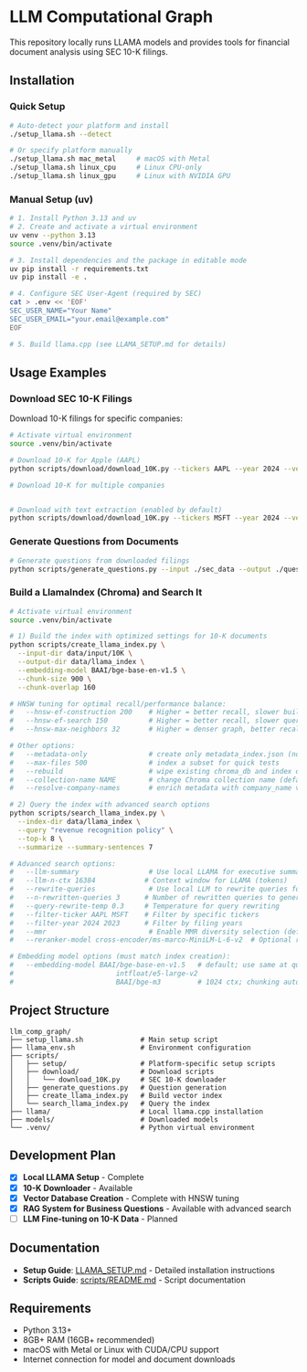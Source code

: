 # LLM Computational Graph

This repository locally runs LLAMA models and provides tools for financial document analysis using SEC 10-K filings.

## Installation

### Quick Setup
```bash
# Auto-detect your platform and install
./setup_llama.sh --detect

# Or specify platform manually
./setup_llama.sh mac_metal     # macOS with Metal
./setup_llama.sh linux_cpu     # Linux CPU-only
./setup_llama.sh linux_gpu     # Linux with NVIDIA GPU
```

### Manual Setup (uv)
```bash
# 1. Install Python 3.13 and uv
# 2. Create and activate a virtual environment
uv venv --python 3.13
source .venv/bin/activate

# 3. Install dependencies and the package in editable mode
uv pip install -r requirements.txt
uv pip install -e .

# 4. Configure SEC User-Agent (required by SEC)
cat > .env << 'EOF'
SEC_USER_NAME="Your Name"
SEC_USER_EMAIL="your.email@example.com"
EOF

# 5. Build llama.cpp (see LLAMA_SETUP.md for details)
```

## Usage Examples

### Download SEC 10-K Filings

Download 10-K filings for specific companies:

```bash
# Activate virtual environment
source .venv/bin/activate

# Download 10-K for Apple (AAPL)
python scripts/download/download_10K.py --tickers AAPL --year 2024 --verbose

# Download 10-K for multiple companies


# Download with text extraction (enabled by default)
python scripts/download/download_10K.py --tickers MSFT --year 2024 --verbose
```

### Generate Questions from Documents

```bash
# Generate questions from downloaded filings
python scripts/generate_questions.py --input ./sec_data --output ./questions
```

### Build a LlamaIndex (Chroma) and Search It

```bash
# Activate virtual environment
source .venv/bin/activate

# 1) Build the index with optimized settings for 10-K documents
python scripts/create_llama_index.py \
  --input-dir data/input/10K \
  --output-dir data/llama_index \
  --embedding-model BAAI/bge-base-en-v1.5 \
  --chunk-size 900 \
  --chunk-overlap 160

# HNSW tuning for optimal recall/performance balance:
#   --hnsw-ef-construction 200    # Higher = better recall, slower build
#   --hnsw-ef-search 150          # Higher = better recall, slower queries
#   --hnsw-max-neighbors 32       # Higher = denser graph, better recall

# Other options:
#   --metadata-only               # create only metadata_index.json (no vector index)
#   --max-files 500               # index a subset for quick tests
#   --rebuild                     # wipe existing chroma_db and index dirs first
#   --collection-name NAME        # change Chroma collection name (default: 10k_documents)
#   --resolve-company-names       # enrich metadata with company_name via SEC (slower)

# 2) Query the index with advanced search options
python scripts/search_llama_index.py \
  --index-dir data/llama_index \
  --query "revenue recognition policy" \
  --top-k 8 \
  --summarize --summary-sentences 7

# Advanced search options:
#   --llm-summary                 # Use local LLAMA for executive summary
#   --llm-n-ctx 16384            # Context window for LLAMA (tokens)
#   --rewrite-queries             # Use local LLM to rewrite queries for better recall
#   --n-rewritten-queries 3      # Number of rewritten queries to generate
#   --query-rewrite-temp 0.3     # Temperature for query rewriting
#   --filter-ticker AAPL MSFT    # Filter by specific tickers
#   --filter-year 2024 2023      # Filter by filing years
#   --mmr                         # Enable MMR diversity selection (default: on)
#   --reranker-model cross-encoder/ms-marco-MiniLM-L-6-v2  # Optional reranking

# Embedding model options (must match index creation):
#   --embedding-model BAAI/bge-base-en-v1.5   # default; use same at query time
#                         intfloat/e5-large-v2
#                         BAAI/bge-m3         # 1024 ctx; chunking auto-caps to model max
```

## Project Structure

```
llm_comp_graph/
├── setup_llama.sh              # Main setup script
├── llama_env.sh                # Environment configuration
├── scripts/
│   ├── setup/                  # Platform-specific setup scripts
│   ├── download/               # Download scripts
│   │   └── download_10K.py     # SEC 10-K downloader
│   ├── generate_questions.py   # Question generation
│   ├── create_llama_index.py   # Build vector index
│   └── search_llama_index.py   # Query the index
├── llama/                      # Local llama.cpp installation
├── models/                     # Downloaded models
└── .venv/                      # Python virtual environment
```

## Development Plan

- [x] **Local LLAMA Setup** - Complete
- [x] **10-K Downloader** - Available
- [x] **Vector Database Creation** - Complete with HNSW tuning
- [x] **RAG System for Business Questions** - Available with advanced search
- [ ] **LLM Fine-tuning on 10-K Data** - Planned

## Documentation

- **Setup Guide**: [LLAMA_SETUP.md](LLAMA_SETUP.md) - Detailed installation instructions
- **Scripts Guide**: [scripts/README.md](scripts/README.md) - Script documentation

## Requirements

- Python 3.13+
- 8GB+ RAM (16GB+ recommended)
- macOS with Metal or Linux with CUDA/CPU support
- Internet connection for model and document downloads
